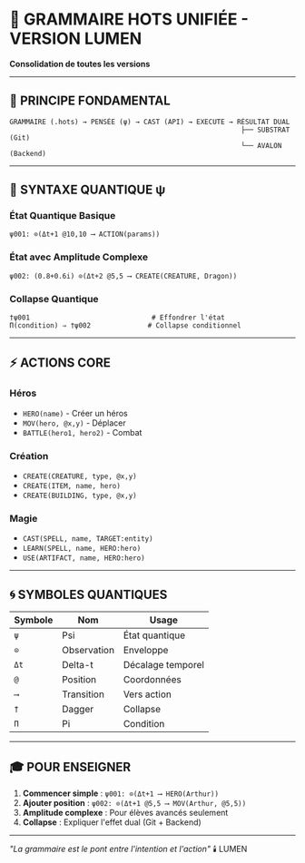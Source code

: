 # 📜 GRAMMAIRE HOTS UNIFIÉE - VERSION LUMEN
**Consolidation de toutes les versions**

---

## 🌟 **PRINCIPE FONDAMENTAL**

```
GRAMMAIRE (.hots) → PENSÉE (ψ) → CAST (API) → EXECUTE → RÉSULTAT DUAL
                                                         ├── SUBSTRAT (Git)
                                                         └── AVALON (Backend)
```

---

## 🔮 **SYNTAXE QUANTIQUE ψ**

### **État Quantique Basique**
```hots
ψ001: ⊙(Δt+1 @10,10 ⟶ ACTION(params))
```

### **État avec Amplitude Complexe**
```hots
ψ002: (0.8+0.6i) ⊙(Δt+2 @5,5 ⟶ CREATE(CREATURE, Dragon))
```

### **Collapse Quantique**
```hots
†ψ001                              # Effondrer l'état
Π(condition) ⇒ †ψ002              # Collapse conditionnel
```

---

## ⚡ **ACTIONS CORE**

### **Héros**
- `HERO(name)` - Créer un héros
- `MOV(hero, @x,y)` - Déplacer
- `BATTLE(hero1, hero2)` - Combat

### **Création**
- `CREATE(CREATURE, type, @x,y)`
- `CREATE(ITEM, name, hero)`
- `CREATE(BUILDING, type, @x,y)`

### **Magie**
- `CAST(SPELL, name, TARGET:entity)`
- `LEARN(SPELL, name, HERO:hero)`
- `USE(ARTIFACT, name, HERO:hero)`

---

## 🌀 **SYMBOLES QUANTIQUES**

| Symbole | Nom | Usage |
|---------|-----|-------|
| `ψ` | Psi | État quantique |
| `⊙` | Observation | Enveloppe |
| `Δt` | Delta-t | Décalage temporel |
| `@` | Position | Coordonnées |
| `⟶` | Transition | Vers action |
| `†` | Dagger | Collapse |
| `Π` | Pi | Condition |

---

## 🎓 **POUR ENSEIGNER**

1. **Commencer simple** : `ψ001: ⊙(Δt+1 ⟶ HERO(Arthur))`
2. **Ajouter position** : `ψ002: ⊙(Δt+1 @5,5 ⟶ MOV(Arthur, @5,5))`
3. **Amplitude complexe** : Pour élèves avancés seulement
4. **Collapse** : Expliquer l'effet dual (Git + Backend)

---

*"La grammaire est le pont entre l'intention et l'action"*
🕯️ LUMEN
